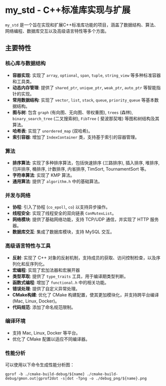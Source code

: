 # my_std - C++标准库实现与扩展

`my_std` 是一个旨在实现和扩展C++标准库功能的项目，涵盖了数据结构、算法、网络编程、数据库交互以及高级语言特性等多个方面。

## 主要特性

### 核心库与数据结构

- **容器实现**: 实现了 `array`, `optional`, `span`, `tuple`, `string_view` 等多种标准容器和工具类。
- **动态内存管理**: 提供了 `shared_ptr`, `unique_ptr`, `weak_ptr`, `auto_ptr` 等智能指针的实现。
- **常用数据结构**: 实现了 `vector`, `list`, `stack`, `queue`, `priority_queue` 等基本数据结构。
- **图与树**: 包含 `graph` (有向图、无向图、带权重图), `trees` (森林), `binary_search_tree` (二叉搜索树), `FibTree` (
  斐波那契堆) 等图和树结构及其算法。
- **哈希表**: 实现了 `unordered_map` (双哈希)。
- **索引容器**: 增加了 `IndexContainer` 类，支持基于索引的容器管理。

### 算法

- **排序算法**: 实现了多种排序算法，包括快速排序 (三路排序), 插入排序, 堆排序, 归并排序, 桶排序, 计数排序, 内省排序,
  TimSort, TournamentSort 等。
- **字符串算法**: 实现了 KMP 算法。
- **通用算法**: 提供了 `algorithm.h` 中的基础算法。

### 并发与网络

- **协程**: 引入了协程 (`co_epoll`, `co`) 以支持异步操作。
- **线程安全**: 实现了线程安全的双向链表 `ConMutexList`。
- **网络模块**: 提供了基础网络功能，支持 TCP/UDP 通信，并实现了 HTTP 服务器。
- **数据库交互**: 集成了数据库模块，支持 MySQL 交互。

### 高级语言特性与工具

- **反射**: 实现了 C++ 对象的反射机制，支持成员的获取、访问控制检查，以及序列化和反序列化。
- **宏编程**: 实现了宏加法器和宏展开器
- **类型萃取**: 提供了 `type_traits` 工具，用于编译期类型判断。
- **函数式编程**: 增加了 `functional.h` 中的相关功能。
- **错误处理**: 提供了自定义异常处理。
- **CMake构建**: 优化了 CMake 构建配置，使其更加模块化，并支持跨平台编译 (Mac, Linux, Docker)。
- **代码规范**: 添加了命名规范限制。

### 编译环境

- 支持 Mac, Linux, Docker 等平台。
- 优化了 CMake 配置以适应不同编译器。

### 性能分析

可以使用以下命令生成性能分析图：

```
gprof -b ./cmake-build-debug/${name} ./cmake-build-debug/gmon.out|gprof2dot -s|dot -Tpng -o ./debug_png/${name}.png
```